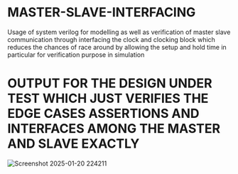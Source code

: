 # MASTER-SLAVE-INTERFACING
Usage of system verilog for modelling as well as verification of master slave communication through interfacing the clock and clocking block which reduces the chances of race around by allowing the setup and hold time in particular for verification purpose in simulation
# OUTPUT FOR THE DESIGN UNDER TEST WHICH JUST VERIFIES THE EDGE CASES ASSERTIONS AND INTERFACES AMONG THE MASTER AND SLAVE EXACTLY
![Screenshot 2025-01-20 224211](https://github.com/user-attachments/assets/942d5c0c-eecf-4b40-9d97-1e8211bc88f7)


